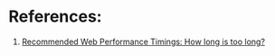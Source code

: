 
# References:

1. [Recommended Web Performance Timings: How long is too long?](https://developer.mozilla.org/en-US/docs/Web/Performance/How_long_is_too_long)